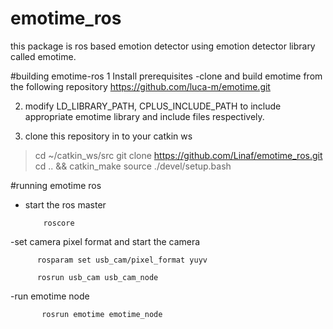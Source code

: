 # emotime_ros
this package is ros based emotion detector using emotion detector library called emotime.

#building emotime-ros
1 Install prerequisites
-clone and build emotime from the following repository
https://github.com/luca-m/emotime.git 

2. modify LD_LIBRARY_PATH, CPLUS_INCLUDE_PATH to include appropriate emotime library and include files respectively.

3. clone this repository in to your catkin ws
 > cd ~/catkin_ws/src
 > git clone https://github.com/Linaf/emotime_ros.git
 > cd .. && catkin_make
 > source ./devel/setup.bash 

#running emotime ros
- start the ros master

          roscore

 -set camera pixel format and start the camera

          rosparam set usb_cam/pixel_format yuyv
 
          rosrun usb_cam usb_cam_node
 
 -run emotime node

           rosrun emotime emotime_node
